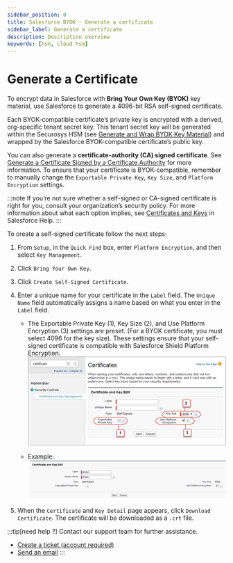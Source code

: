 ```yaml
---
sidebar_position: 0
title: Salesforce BYOK - Generate a certificate
sidebar_label: Generate a certificate
description: Description overview
keywords: [hsm, cloud hsm]
---
```


# Generate a Certificate

To encrypt data in Salesforce with **Bring Your Own Key (BYOK)** key material, use Salesforce to generate a 4096-bit RSA self-signed certificate. 

Each BYOK-compatible certificate’s private key is encrypted with a derived, org-specific tenant secret key. This tenant secret key will be generated within the Securosys HSM (see [Generate and Wrap BYOK Key Material](/salesforce-byok/Tutorials/byok-key-material)) and wrapped by the Salesforce BYOK-compatible certificate’s public key. 

You can also generate a **certificate-authority (CA) signed certificate**. See [Generate a Certificate Signed by a Certificate Authority](https://help.salesforce.com/s/articleView?id=sf.security_keys_uploading_signed_cert.htm&language=en_US) for more information.
To ensure that your certificate is BYOK-compatible, remember to manually change the `Exportable Private Key`, `Key Size`, and `Platform Encryption` settings.

:::note
If you’re not sure whether a self-signed or CA-signed certificate is right for you, consult your organization’s security policy. For more information about what each option implies, see [Certificates and Keys](https://help.salesforce.com/s/articleView?id=sf.security_keys_about.htm&language=en_US) in Salesforce Help.
:::

To create a self-signed certificate follow the next steps:

1. From `Setup`, in the `Quick Find` box, enter `Platform Encryption`, and then select `Key Management`.
2. Click `Bring Your Own Key`.
3. Click `Create Self-Signed Certificate`.
4. Enter a unique name for your certificate in the `Label` field. The `Unique Name` field automatically assigns a name based on what you enter in the `Label` field.
    - The Exportable Private Key (1), Key Size (2), and Use Platform Encryption (3) settings are preset. (For a BYOK certificate, you must select 4096 for the key size). These settings ensure that your self-signed certificate is compatible with Salesforce Shield Platform Encryption.
    ![](../img/salesforce-certificates.png)

    - Example:
    ![](../img/BYOK-salesforce-self-signed-certificate.png)

5. When the `Certificate` and `Key Detail` page appears, click `Download Certificate`. The certificate will be downloaded as a `.crt` file.

:::tip[need help ?]
Contact our support team for further assistance.
+ [Create a ticket (account required)](https://support.securosys.com)
+ [Send an email](mailto:support@securosys.com)
:::